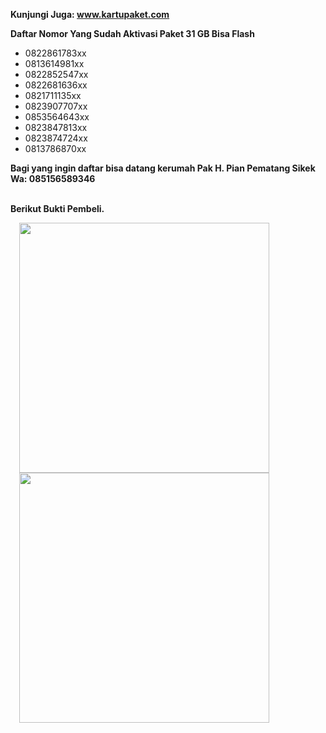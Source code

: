 <b>Kunjungi Juga: <a href="http://www.kartupaket.com/">www.kartupaket.com</a></b>
<div><b>Daftar Nomor Yang Sudah Aktivasi Paket 31 GB Bisa Flash</b></div><div><ul style="text-align: left;"><li>0822861783xx</li><li>0813614981xx</li><li>0822852547xx</li><li>0822681636xx</li><li>0821711135xx</li><li>0823907707xx</li><li>0853564643xx</li><li>0823847813xx</li><li>0823874724xx</li><li>0813786870xx</li></ul></div><div><b>Bagi yang ingin daftar bisa datang kerumah Pak H. Pian Pematang Sikek Wa: 085156589346</b></div><div><br /></div>

<b>Berikut Bukti Pembeli.&nbsp;</b><br />
<div class="separator" style="clear: both; text-align: left;">
<b><a href="https://lh3.googleusercontent.com/-mACyTzFsScI/Xq5To_ilTNI/AAAAAAAABlI/8ngi4s99TOAIh7JoQN89UP4clSMfFT1QwCLcBGAsYHQ/s1600/1588482967805161-0.png" imageanchor="1" style="margin-left: 1em; margin-right: 1em;">
    <img border="0" src="https://lh3.googleusercontent.com/-mACyTzFsScI/Xq5To_ilTNI/AAAAAAAABlI/8ngi4s99TOAIh7JoQN89UP4clSMfFT1QwCLcBGAsYHQ/s1600/1588482967805161-0.png" width="400" />
  </a>
</b></div>
<div class="separator" style="clear: both; text-align: left;">
<b><a href="https://lh3.googleusercontent.com/-aSByUYkisfE/Xq5TlpsSlII/AAAAAAAABlE/8wPb5oZsYlY_yPEEb2YzLxKb9vIS58TIQCLcBGAsYHQ/s1600/1588482956505265-1.png" imageanchor="1" style="margin-left: 1em; margin-right: 1em;">
    <img border="0" src="https://lh3.googleusercontent.com/-aSByUYkisfE/Xq5TlpsSlII/AAAAAAAABlE/8wPb5oZsYlY_yPEEb2YzLxKb9vIS58TIQCLcBGAsYHQ/s1600/1588482956505265-1.png" width="400" />
  </a>
</b></div>
